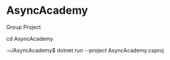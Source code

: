 # AsyncAcademy
Group Project

cd AsyncAcademy

:~/AsyncAcademy$ dotnet run --project AsyncAcademy.csproj

